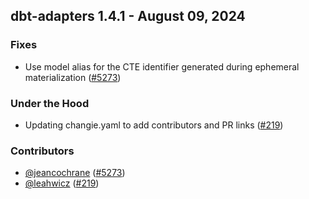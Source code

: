 ## dbt-adapters 1.4.1 - August 09, 2024

### Fixes

- Use model alias for the CTE identifier generated during ephemeral materialization ([#5273](https://github.com/dbt-labs/dbt-adapters/issues/5273))

### Under the Hood

- Updating changie.yaml to add contributors and PR links ([#219](https://github.com/dbt-labs/dbt-adapters/issues/219))

### Contributors
- [@jeancochrane](https://github.com/jeancochrane) ([#5273](https://github.com/dbt-labs/dbt-adapters/issues/5273))
- [@leahwicz](https://github.com/leahwicz) ([#219](https://github.com/dbt-labs/dbt-adapters/issues/219))
